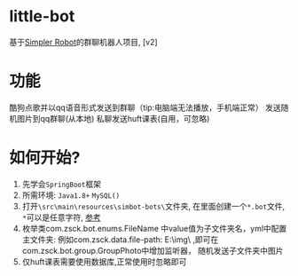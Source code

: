 # little-bot
基于[Simpler Robot](https://github.com/ForteScarlet/simpler-robot/tree/v2-dev)的群聊机器人项目, [v2]
# 功能
酷狗点歌并以qq语音形式发送到群聊（tip:电脑端无法播放，手机端正常）
发送随机图片到qq群聊(从本地)
私聊发送huft课表(自用，可忽略)

# 如何开始?
1. 先学会`SpringBoot`框架
2. 所需环境: `Java1.8+`  `MySQL()`
3. 打开`\src\main\resources\simbot-bots\`文件夹, 在里面创建一个`*.bot`文件, `*`可以是任意字符, [参考](https://www.yuque.com/simpler-robot/simpler-robot-doc/fk6o3e#iUKbX)
4. 枚举类com.zsck.bot.enums.FileName 中value值为子文件夹名，yml中配置主文件夹: 例如com.zsck.data.file-path: E:\img\ ,即可在com.zsck.bot.group.GroupPhoto中增加监听器，
   随机发送子文件夹中图片
5. 仅huft课表需要使用数据库,正常使用时忽略即可
